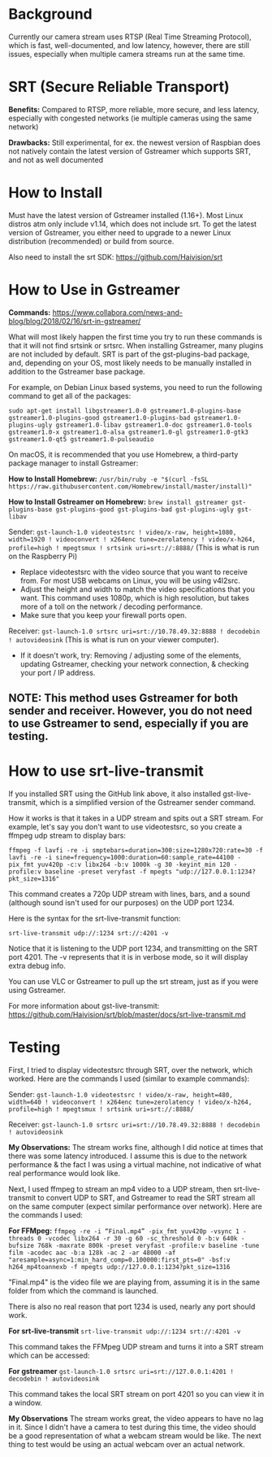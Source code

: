 # Background

Currently our camera stream uses RTSP (Real Time Streaming Protocol), which is fast, well-documented, and low latency, however, there are still issues, especially when multiple camera streams run at the same time. 

# SRT (Secure Reliable Transport)
**Benefits:** Compared to RTSP, more reliable, more secure, and less latency, especially with congested networks (ie multiple cameras using the same network)

**Drawbacks:** Still experimental, for ex. the newest version of Raspbian does not natively contain the latest version of Gstreamer which supports SRT, and not as well documented

# How to Install
Must have the latest version of Gstreamer installed (1.16+). Most Linux distros atm only include v1.14, which does not include srt. To get the latest version of Gstreamer, you either need to upgrade to a newer Linux distribution (recommended) or build from source.

Also need to install the srt SDK: https://github.com/Haivision/srt

# How to Use in Gstreamer
**Commands:** https://www.collabora.com/news-and-blog/blog/2018/02/16/srt-in-gstreamer/

What will most likely happen the first time you try to run these commands is that it will not find srtsink or srtsrc. When installing Gstreamer, many plugins are not included by default. SRT is part of the gst-plugins-bad package, and, depending on your OS, most likely needs to be manually installed in addition to the Gstreamer base package.

For example, on Debian Linux based systems, you need to run the following command to get all of the packages:

`sudo apt-get install libgstreamer1.0-0 gstreamer1.0-plugins-base gstreamer1.0-plugins-good gstreamer1.0-plugins-bad gstreamer1.0-plugins-ugly gstreamer1.0-libav gstreamer1.0-doc gstreamer1.0-tools gstreamer1.0-x gstreamer1.0-alsa gstreamer1.0-gl gstreamer1.0-gtk3 gstreamer1.0-qt5 gstreamer1.0-pulseaudio`

On macOS, it is recommended that you use Homebrew, a third-party package manager to install Gstreamer:

**How to Install Homebrew:** `/usr/bin/ruby -e "$(curl -fsSL https://raw.githubusercontent.com/Homebrew/install/master/install)"`

**How to Install Gstreamer on Homebrew:** `brew install gstreamer gst-plugins-base gst-plugins-good gst-plugins-bad gst-plugins-ugly gst-libav`

Sender: `gst-launch-1.0 videotestsrc ! video/x-raw, height=1080, width=1920 ! videoconvert ! x264enc tune=zerolatency ! video/x-h264, profile=high ! mpegtsmux ! srtsink uri=srt://:8888/` (This is what is run on the Raspberry Pi)

* Replace videotestsrc with the video source that you want to receive from. For most USB webcams on Linux, you will be using v4l2src.
* Adjust the height and width to match the video specifications that you want. This command uses 1080p, which is high resolution, but takes more of a toll on the network / decoding performance.
* Make sure that you keep your firewall ports open.

Receiver: `gst-launch-1.0 srtsrc uri=srt://10.78.49.32:8888 ! decodebin ! autovideosink` (This is what is run on your viewer computer).

* If it doesn't work, try: Removing / adjusting some of the elements, updating Gstreamer, checking your network connection, & checking your port / IP address.

## NOTE: This method uses Gstreamer for **both** sender and receiver. However, you do not need to use Gstreamer to send, especially if you are testing.

# How to use srt-live-transmit
If you installed SRT using the GitHub link above, it also installed gst-live-transmit, which is a simplified version of the Gstreamer sender command.

How it works is that it takes in a UDP stream and spits out a SRT stream. For example, let's say you don't want to use videotestsrc, so you create a ffmpeg udp stream to display bars:

`ffmpeg -f lavfi -re -i smptebars=duration=300:size=1280x720:rate=30 -f lavfi -re -i sine=frequency=1000:duration=60:sample_rate=44100 -pix_fmt yuv420p -c:v libx264 -b:v 1000k -g 30 -keyint_min 120 -profile:v baseline -preset veryfast -f mpegts "udp://127.0.0.1:1234?pkt_size=1316"`

This command creates a 720p UDP stream with lines, bars, and a sound (although sound isn't used for our purposes) on the UDP port 1234.

Here is the syntax for the srt-live-transmit function:

`srt-live-transmit udp://:1234 srt://:4201 -v`

Notice that it is listening to the UDP port 1234, and transmitting on the SRT port 4201. The -v represents that it is in verbose mode, so it will display extra debug info.

You can use VLC or Gstreamer to pull up the srt stream, just as if you were using Gstreamer.

For more information about gst-live-transmit: https://github.com/Haivision/srt/blob/master/docs/srt-live-transmit.md

# Testing 
First, I tried to display videotestsrc through SRT, over the network, which worked. Here are the commands I used (similar to example commands):

Sender: `gst-launch-1.0 videotestsrc ! video/x-raw, height=480, width=640 ! videoconvert ! x264enc tune=zerolatency ! video/x-h264, profile=high ! mpegtsmux ! srtsink uri=srt://:8888/`

Receiver: `gst-launch-1.0 srtsrc uri=srt://10.78.49.32:8888 ! decodebin ! autovideosink`

**My Observations:** The stream works fine, although I did notice at times that there was some latency introduced. I assume this is due to the network performance & the fact I was using a virtual machine, not indicative of what real performance would look like.

Next, I used ffmpeg to stream an mp4 video to a UDP stream, then srt-live-transmit to convert UDP to SRT, and Gstreamer to read the SRT stream all on the same computer (expect similar performance over network). Here are the commands I used:

**For FFMpeg:** `ffmpeg -re -i “Final.mp4” -pix_fmt yuv420p -vsync 1 -threads 0 -vcodec libx264 -r 30 -g 60 -sc_threshold 0 -b:v 640k -bufsize 768k -maxrate 800k -preset veryfast -profile:v baseline -tune film -acodec aac -b:a 128k -ac 2 -ar 48000 -af "aresample=async=1:min_hard_comp=0.100000:first_pts=0" -bsf:v h264_mp4toannexb -f mpegts udp://127.0.0.1:1234?pkt_size=1316`

"Final.mp4" is the video file we are playing from, assuming it is in the same folder from which the command is launched.

There is also no real reason that port 1234 is used, nearly any port should work.

**For srt-live-transmit**  `srt-live-transmit udp://:1234 srt://:4201 -v`

This command takes the FFMpeg UDP stream and turns it into a SRT stream which can be accessed:

**For gstreamer** `gst-launch-1.0 srtsrc uri=srt://127.0.0.1:4201 ! decodebin ! autovideosink`

This command takes the local SRT stream on port 4201 so you can view it in a window.

**My Observations** The stream works great, the video appears to have no lag in it. Since I didn't have a camera to test during this time, the video should be a good representation of what a webcam stream would be like. The next thing to test would be using an actual webcam over an actual network. 






